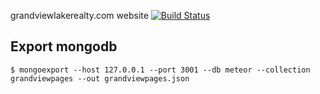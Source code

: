  grandviewlakerealty.com website
[![Build Status](https://api.shippable.com/projects/5615b0911895ca44741ada01/badge?branchName=master)](https://app.shippable.com/projects/5615b0911895ca44741ada01/builds/latest)

## Export mongodb
```shell
$ mongoexport --host 127.0.0.1 --port 3001 --db meteor --collection grandviewpages --out grandviewpages.json
```
